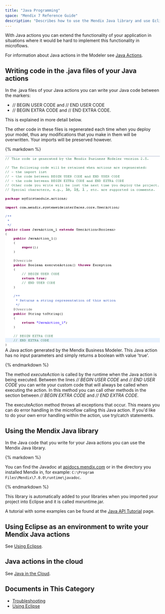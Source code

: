 ```yaml
---
title: "Java Programming"
space: "Mendix 7 Reference Guide"
description: "Describes how to use the Mendix Java library and use Eclipse as an environment to write your Mendix Java Actions."
---
```


With Java actions you can extend the functionality of your application in situations where it would be hard to implement this functionality in microflows.

For information about Java actions in the Modeler see [Java Actions](java-actions).

## Writing code in the .java files of your Java actions

In the .java files of your Java actions you can write your Java code between the markers:

*   // BEGIN USER CODE and // END USER CODE
*   // BEGIN EXTRA CODE and // END EXTRA CODE.

This is explained in more detail below.

The other code in these files is regenerated each time when you deploy your model, thus any modifications that you make in them will be overwritten. Your imports will be preserved however.

<div class="alert alert-info">{% markdown %}

![](attachments/819203/917584.png)
A Java action generated by the Mendix Business Modeler. This Java action has no input parameters and simply returns a boolean with value 'true'.

{% endmarkdown %}</div>

The method _executeAction_ is called by the runtime when the Java action is being executed. Between the lines _// BEGIN USER CODE_ and _// END USER CODE_ you can write your custom code that will always be called when executing the action. In this method you can call other methods in the section between _// BEGIN EXTRA CODE_ and _// END EXTRA CODE_.

The executeAction method throws all exceptions that occur. This means you can do error handling in the microflow calling this Java action. If you'd like to do your own error handling within the action, use try/catch statements.

## Using the Mendix Java library

In the Java code that you write for your Java actions you can use the Mendix Java library.

<div class="alert alert-info">{% markdown %}

You can find the Javadoc at [apidocs.mendix.com](http://apidocs.mendix.com/7/runtime/) or in the directory you installed Mendix in, for example: `C:\Program Files\Mendix\7.0.0\runtime\javadoc`.

{% endmarkdown %}</div>

This library is automatically added to your libraries when you imported your project into Eclipse and it is called mxruntime.jar.

A tutorial with some examples can be found at the [Java API Tutorial](/howto7/logic-business-rules/java-api-tutorial) page.

## Using Eclipse as an environment to write your Mendix Java actions

See [Using Eclipse](using-eclipse).

## Java actions in the cloud

See [Java in the Cloud](/howtogeneral/mendixcloud/java-in-the-cloud).

## Documents in This Category

* [Troubleshooting](troubleshooting)
* [Using Eclipse](using-eclipse)
